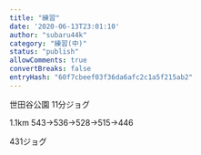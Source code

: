```yaml
---
title: "練習"
date: '2020-06-13T23:01:10'
author: "subaru44k"
category: "練習(中)"
status: "publish"
allowComments: true
convertBreaks: false
entryHash: "60f7cbeef03f36da6afc2c1a5f215ab2"
---
```

世田谷公園
11分ジョグ

1.1km
543→536→528→515→446

431ジョグ
